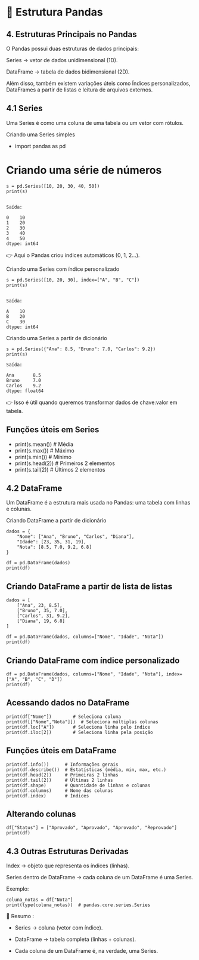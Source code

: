 # 📘 Estrutura Pandas


## 4. Estruturas Principais no Pandas

O Pandas possui duas estruturas de dados principais:

Series → vetor de dados unidimensional (1D).

DataFrame → tabela de dados bidimensional (2D).

Além disso, também existem variações úteis como Índices personalizados, DataFrames a partir de listas e leitura de arquivos externos.

## 4.1 Series

Uma Series é como uma coluna de uma tabela ou um vetor com rótulos.

Criando uma Series simples
- import pandas as pd

# Criando uma série de números
```
s = pd.Series([10, 20, 30, 40, 50])
print(s)


Saída:

0    10
1    20
2    30
3    40
4    50
dtype: int64
```

👉 Aqui o Pandas criou índices automáticos (0, 1, 2...).

Criando uma Series com índice personalizado
```
s = pd.Series([10, 20, 30], index=["A", "B", "C"])
print(s)


Saída:

A    10
B    20
C    30
dtype: int64
```

Criando uma Series a partir de dicionário
```
s = pd.Series({"Ana": 8.5, "Bruno": 7.0, "Carlos": 9.2})
print(s)

Saída:

Ana       8.5
Bruno     7.0
Carlos    9.2
dtype: float64
```

👉 Isso é útil quando queremos transformar dados de chave:valor em tabela.

## Funções úteis em Series
- print(s.mean())   # Média
- print(s.max())    # Máximo
- print(s.min())    # Mínimo
- print(s.head(2))  # Primeiros 2 elementos
- print(s.tail(2))  # Últimos 2 elementos

## 4.2 DataFrame

Um DataFrame é a estrutura mais usada no Pandas: uma tabela com linhas e colunas.

Criando DataFrame a partir de dicionário
```
dados = {
    "Nome": ["Ana", "Bruno", "Carlos", "Diana"],
    "Idade": [23, 35, 31, 19],
    "Nota": [8.5, 7.0, 9.2, 6.8]
}

df = pd.DataFrame(dados)
print(df)
```

## Criando DataFrame a partir de lista de listas
```
dados = [
    ["Ana", 23, 8.5],
    ["Bruno", 35, 7.0],
    ["Carlos", 31, 9.2],
    ["Diana", 19, 6.8]
]

df = pd.DataFrame(dados, columns=["Nome", "Idade", "Nota"])
print(df)
```
## Criando DataFrame com índice personalizado
```
df = pd.DataFrame(dados, columns=["Nome", "Idade", "Nota"], index=["A", "B", "C", "D"])
print(df)
```
## Acessando dados no DataFrame
```
print(df["Nome"])        # Seleciona coluna
print(df[["Nome","Nota"]])  # Seleciona múltiplas colunas
print(df.loc["A"])       # Seleciona linha pelo índice
print(df.iloc[2])        # Seleciona linha pela posição
```

## Funções úteis em DataFrame
```
print(df.info())      # Informações gerais
print(df.describe())  # Estatísticas (média, min, max, etc.)
print(df.head(2))     # Primeiras 2 linhas
print(df.tail(2))     # Últimas 2 linhas
print(df.shape)       # Quantidade de linhas e colunas
print(df.columns)     # Nome das colunas
print(df.index)       # Índices
```

## Alterando colunas
```
df["Status"] = ["Aprovado", "Aprovado", "Aprovado", "Reprovado"]
print(df)
```
## 4.3 Outras Estruturas Derivadas

Index → objeto que representa os índices (linhas).

Series dentro de DataFrame → cada coluna de um DataFrame é uma Series.

Exemplo:
```
coluna_notas = df["Nota"]
print(type(coluna_notas))  # pandas.core.series.Series
```

📌 Resumo :

- Series → coluna (vetor com índice).

- DataFrame → tabela completa (linhas + colunas).

- Cada coluna de um DataFrame é, na verdade, uma Series.
